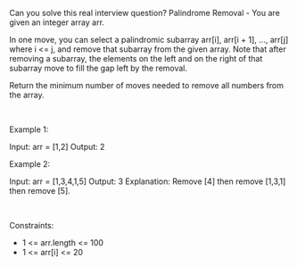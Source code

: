 Can you solve this real interview question? Palindrome Removal - You are given an integer array arr.

In one move, you can select a palindromic subarray arr[i], arr[i + 1], ..., arr[j] where i <= j, and remove that subarray from the given array. Note that after removing a subarray, the elements on the left and on the right of that subarray move to fill the gap left by the removal.

Return the minimum number of moves needed to remove all numbers from the array.

 

Example 1:


Input: arr = [1,2]
Output: 2


Example 2:


Input: arr = [1,3,4,1,5]
Output: 3
Explanation: Remove [4] then remove [1,3,1] then remove [5].


 

Constraints:

 * 1 <= arr.length <= 100
 * 1 <= arr[i] <= 20